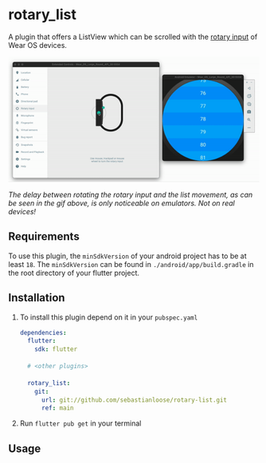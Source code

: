 # rotary_list
A plugin that offers a ListView which can be scrolled with the [rotary input](https://developer.android.com/training/wearables/user-input/rotary-input) of Wear OS devices.

![ListView Demo](./example/demo.gif)

*The delay between rotating the rotary input and the list movement, as can be seen in the gif above, is only noticeable on emulators. Not on real devices!*

## Requirements 
To use this plugin, the `minSdkVersion` of your android project has to be at least `18`. The `minSdkVersion` can be found in `./android/app/build.gradle` in the root directory of your flutter project.

## Installation
1. To install this plugin depend on it in your `pubspec.yaml`
    ``` yaml
    dependencies:
      flutter:
        sdk: flutter

      # <other plugins>

      rotary_list:
        git:
          url: git://github.com/sebastianloose/rotary-list.git
          ref: main
    ```
2. Run `flutter pub get` in your terminal

## Usage

